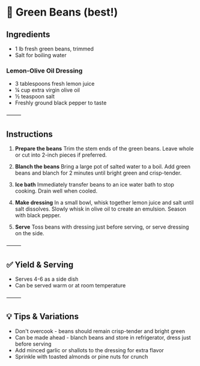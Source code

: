 # 🥬 Green Beans (best!)

## Ingredients
- 1 lb fresh green beans, trimmed
- Salt for boiling water

### Lemon-Olive Oil Dressing
- 3 tablespoons fresh lemon juice
- ¼ cup extra virgin olive oil
- ½ teaspoon salt
- Freshly ground black pepper to taste

⸻

## Instructions

1. **Prepare the beans**
   Trim the stem ends of the green beans. Leave whole or cut into 2-inch pieces if preferred.

2. **Blanch the beans**
   Bring a large pot of salted water to a boil. Add green beans and blanch for 2 minutes until bright green and crisp-tender.

3. **Ice bath**
   Immediately transfer beans to an ice water bath to stop cooking. Drain well when cooled.

4. **Make dressing**
   In a small bowl, whisk together lemon juice and salt until salt dissolves. Slowly whisk in olive oil to create an emulsion. Season with black pepper.

5. **Serve**
   Toss beans with dressing just before serving, or serve dressing on the side.

⸻

## ✅ Yield & Serving
- Serves 4-6 as a side dish
- Can be served warm or at room temperature

⸻

## 💡 Tips & Variations
- Don't overcook - beans should remain crisp-tender and bright green
- Can be made ahead - blanch beans and store in refrigerator, dress just before serving
- Add minced garlic or shallots to the dressing for extra flavor
- Sprinkle with toasted almonds or pine nuts for crunch